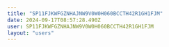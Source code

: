 ```yaml
---
title: "SP11FJKWFGZNHAJNW9V0W0H060BCCTH42R1GH1FJM"
date: 2024-09-17T08:57:28.490Z
user: SP11FJKWFGZNHAJNW9V0W0H060BCCTH42R1GH1FJM
layout: "users"
---
```

    